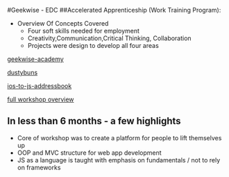 #Geekwise - EDC
##Accelerated Apprenticeship (Work Training Program): 
* Overview Of Concepts Covered
	- Four soft skills needed for employment
	- Creativity,Communication,Critical Thinking, Collaboration
	- Projects were design to develop all four areas


[geekwise-academy](http://geekwise-kao-thao.github.io/geekwise-academy/)

[dustybuns](http://geekwise-kao-thao.github.io/dustybuns/)

[ios-to-js-addressbook](https://geekwise-kao-thao.github.io/addressbook/)

[full workshop overview](https://github.com/geekwise/geekwise_edc_round_two_review/blob/master/README.md)


## In less than 6 months - a few highlights
- Core of workshop was to create a platform for people to lift themselves up
- OOP and MVC structure for web app development
- JS as a language is taught with emphasis on fundamentals / not to rely on frameworks 


